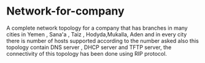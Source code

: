 # Network-for-company
A complete network topology  for a company that has branches in many cities in Yemen , Sana'a , Taiz , Hodyda,Mukalla, Aden  and in every city there is number of hosts supported according to the number asked also  this topology contain DNS server , DHCP server and TFTP server, the connectivity of this topology has been done using RIP protocol. 
